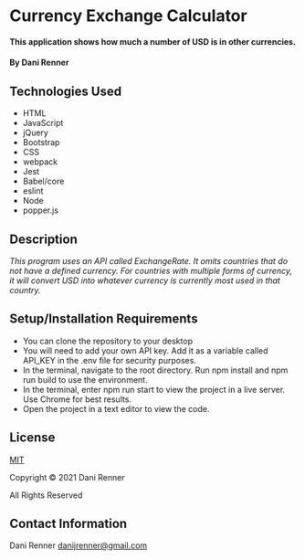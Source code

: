 # Currency Exchange Calculator

#### This application shows how much a number of USD is in other currencies.

#### By Dani Renner

## Technologies Used

* HTML
* JavaScript
* jQuery
* Bootstrap
* CSS
* webpack
* Jest
* Babel/core
* eslint
* Node
* popper.js

## Description

_This program uses an API called ExchangeRate. It omits countries that do not have a defined currency. For countries with multiple forms of currency, it will convert USD into whatever currency is currently most used in that country._

## Setup/Installation Requirements

* You can clone the repository to your desktop
* You will need to add your own API key. Add it as a variable called API_KEY in the .env file for security purposes.
* In the terminal, navigate to the root directory. Run npm install and npm run build to use the environment.
* In the terminal, enter npm run start to view the project in a live server. Use Chrome for best results.
* Open the project in a text editor to view the code.

## License

[MIT](https://opensource.org/licenses/MIT)

Copyright © 2021 Dani Renner

All Rights Reserved

## Contact Information

Dani Renner danijrenner@gmail.com